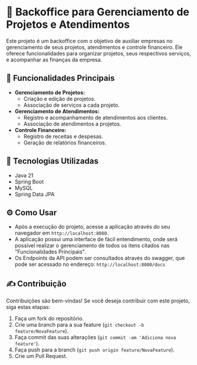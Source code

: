 # 📌 Backoffice para Gerenciamento de Projetos e Atendimentos

Este projeto é um backoffice com o objetivo de auxiliar empresas no gerenciamento de seus projetos, atendimentos e controle financeiro. Ele oferece funcionalidades para organizar projetos, seus respectivos serviços, e acompanhar as finanças da empresa.

## 🚀 Funcionalidades Principais

* **Gerenciamento de Projetos:**
    * Criação e edição de projetos.
    * Associação de serviços a cada projeto.
* **Gerenciamento de Atendimentos:**
    * Registro e acompanhamento de atendimentos aos clientes.
    * Associação de atendimentos a projetos.
* **Controle Financeiro:**
    * Registro de receitas e despesas.
    * Geração de relatórios financeiros.

## 🔧 Tecnologias Utilizadas

* Java 21
* Spring Boot
* MySQL
* Spring Data JPA

## ⚙️ Como Usar

* Após a execução do projeto, acesse a aplicação através do seu navegador em `http://localhost:8080`.
* A aplicação possui uma interface de fácil entendimento, onde será possível realizar o gerenciamento de todos os itens citados nas "Funcionalidades Principais".
* Os Endpoints da API podem ser consultados através do swagger, que pode ser acessado no endereço: `http://localhost:8080/docs`

## ✍️ Contribuição

Contribuições são bem-vindas! Se você deseja contribuir com este projeto, siga estas etapas:

1.  Faça um fork do repositório.
2.  Crie uma branch para a sua feature (`git checkout -b feature/NovaFeature`).
3.  Faça commit das suas alterações (`git commit -am 'Adiciona nova feature'`).
4.  Faça push para a branch (`git push origin feature/NovaFeature`).
5.  Crie um Pull Request.
